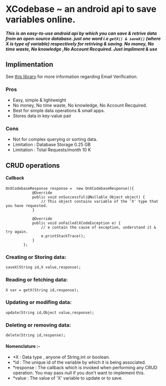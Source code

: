 # XCodebase ~ an android api to save variables online.

***This is an easy-to-use android api by which you can save & retrive data from an open-source database. just one word i.e ``` getX() & saveX() ``` (where X is type of variable) respectively for retriving & saving. No money, No time waste, No knowledge ,No Account Recquired. Just impliment & use***


## Implimentation




See [this library](https://github.com/ErrorxCode/OTP-Verification-Api) for more information regarding Email Verification.


### Pros
- Easy, simple & lightweight
- No money, No time waste, No knowledge, No Account Recquired.
- Best for simple data operations & small apps.
- Stores data in key-value pair

### Cons
- Not for complex querying or sorting data.
-  Limitation : Database Storage	0.25 GB
-  Limitation : Total Requests/month	10 K



## CRUD operations
#### Callback
```
OnXCodebaseResponse response =  new OnXCodebaseResponse(){
            @Override
            public void onSuccessful(@Nullable Object object) {
                // This object contains variable of the 'X' type that you have requested.
            }

            @Override
            public void onFailed(XCodeException e) {
                // e contain the cause of exception, understand it & try again.
                e.printStackTrace();
            }
        };
```
### Creating or Storing data:
```
saveX(String id,X value,response);
```
### Reading or fetching data:
```
X var = getX(String id,response);
```
### Updating or modifing data:
```
update(String id,Object value,response);
```
### Deleting or removing data:
```
delete(String id,response);
```

#### Nomenclature :- 
- *X : Data type , anyone of String,int or boolean.
- *id : The unique id of the variable by which it is being associated.
- *response : The callback which is invoked when performing any CRUD operation. You may pass null if you don't want to implement this.
- *value : The value of 'X' variable to update or to save.


